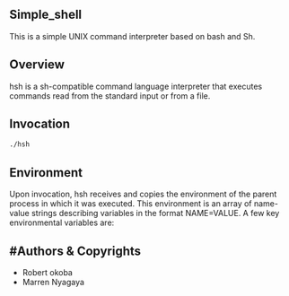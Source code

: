 Simple_shell
---
This is a simple UNIX command interpreter based on bash and Sh.

Overview
---

hsh is a sh-compatible command language interpreter that executes commands read from the standard input or from a file.

Invocation
---

```gcc -Wall -Werror -Wextra -pedantic *.c -o hsh
./hsh
```
Environment
---
Upon invocation, hsh receives and copies the environment of the parent process in which it was executed. This environment is an array of name-value strings describing variables in the format NAME=VALUE. A few key environmental variables are:

#Authors & Copyrights
---
* Robert okoba
* Marren Nyagaya

